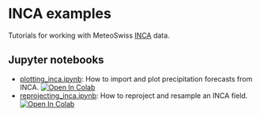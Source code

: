 # INCA examples

Tutorials for working with MeteoSwiss [INCA](https://www.meteoswiss.admin.ch/home/services-and-publications/produkte.subpage.html/en/data/products/2021/nowcasting-inca-ch.html) data.

## Jupyter notebooks

- [plotting_inca.ipynb](https://github.com/MeteoSwiss/inca-examples/blob/main/notebooks/plotting_inca.ipynb): How to import and plot precipitation forecasts from INCA.  [![Open In Colab](https://colab.research.google.com/assets/colab-badge.svg)](https://colab.research.google.com/github/MeteoSwiss/inca-examples/blob/main/notebooks/plotting_inca.ipynb)
- [reprojecting_inca.ipynb](https://github.com/MeteoSwiss/inca-examples/blob/main/notebooks/reprojecting_inca.ipynb): How to reproject and resample an INCA field.  [![Open In Colab](https://colab.research.google.com/assets/colab-badge.svg)](https://colab.research.google.com/github/MeteoSwiss/inca-examples/blob/main/notebooks/reprojecting_inca.ipynb)
